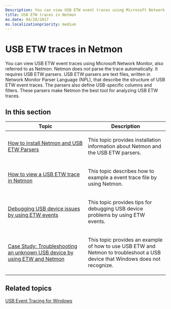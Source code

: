 ```yaml
---
Description: You can view USB ETW event traces using Microsoft Network Monitor, also referred to as Netmon.
title: USB ETW traces in Netmon
ms.date: 04/20/2017
ms.localizationpriority: medium
---
```


# USB ETW traces in Netmon


You can view USB ETW event traces using Microsoft Network Monitor, also referred to as Netmon. Netmon does not parse the trace automatically. It requires USB ETW parsers. USB ETW parsers are text files, written in Network Monitor Parser Language (NPL), that describe the structure of USB ETW event traces. The parsers also define USB-specific columns and filters. These parsers make Netmon the best tool for analyzing USB ETW traces.

## In this section


<table>
<colgroup>
<col width="50%" />
<col width="50%" />
</colgroup>
<thead>
<tr class="header">
<th>Topic</th>
<th>Description</th>
</tr>
</thead>
<tbody>
<tr class="odd">
<td><p><a href="how-to-install-netmon-and-the-netmon-usb-parser.md" data-raw-source="[How to install Netmon and USB ETW Parsers](how-to-install-netmon-and-the-netmon-usb-parser.md)">How to install Netmon and USB ETW Parsers</a></p></td>
<td><p>This topic provides installation information about Netmon and the USB ETW parsers.</p></td>
</tr>
<tr class="even">
<td><p><a href="how-to-examining-a-trace-file-by-using-netmon.md" data-raw-source="[How to view a USB ETW trace in Netmon](how-to-examining-a-trace-file-by-using-netmon.md)">How to view a USB ETW trace in Netmon</a></p></td>
<td><p>This topic describes how to example a event trace file by using Netmon.</p></td>
</tr>
<tr class="odd">
<td><p><a href="best-practices--debugging-usb-device-problems.md" data-raw-source="[Debugging USB device issues by using ETW events](best-practices--debugging-usb-device-problems.md)">Debugging USB device issues by using ETW events</a></p></td>
<td><p>This topic provides tips for debugging USB device problems by using ETW events.</p></td>
</tr>
<tr class="even">
<td><p><a href="case-study--troubleshooting-an-unknown-usb-device-by-using-etw-and-netmon.md" data-raw-source="[Case Study: Troubleshooting an unknown USB device by using ETW and Netmon](case-study--troubleshooting-an-unknown-usb-device-by-using-etw-and-netmon.md)">Case Study: Troubleshooting an unknown USB device by using ETW and Netmon</a></p></td>
<td><p>This topic provides an example of how to use USB ETW and Netmon to troubleshoot a USB device that Windows does not recognize.</p></td>
</tr>
</tbody>
</table>

 

## Related topics
[USB Event Tracing for Windows](usb-event-tracing-for-windows.md)  




